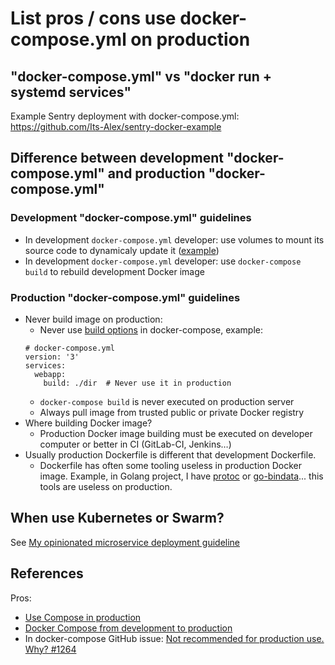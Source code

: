 # List pros / cons use docker-compose.yml on production

## "docker-compose.yml" vs "docker run + systemd services"

Example Sentry deployment with docker-compose.yml: https://github.com/Its-Alex/sentry-docker-example

## Difference between development "docker-compose.yml" and production "docker-compose.yml"

### Development "docker-compose.yml" guidelines

* In development `docker-compose.yml` developer: use volumes to mount its source code to dynamicaly update it ([example](https://github.com/harobed/goworkspace/blob/master/docker-compose.yml#L10))
* In development `docker-compose.yml` developer: use `docker-compose build` to rebuild development Docker image

### Production "docker-compose.yml" guidelines

* Never build image on production:
  * Never use [build options](https://docs.docker.com/compose/compose-file/#build) in docker-compose, example:
  ```
  # docker-compose.yml
  version: '3'
  services:
    webapp:
      build: ./dir  # Never use it in production
  ```
  * `docker-compose build` is never executed on production server
  * Always pull image from trusted public or private Docker registry
* Where building Docker image?
   * Production Docker image building must be executed on developer computer or better in CI (GitLab-CI, Jenkins…)
* Usually production Dockerfile is different that development Dockerfile.
  * Dockerfile has often some tooling useless in production Docker image. Example, in Golang project, I have [protoc](https://github.com/google/protobuf/releases/) or [go-bindata](https://github.com/jteeuwen/go-bindata/)... this tools are useless on production.

## When use Kubernetes or Swarm?

See [My opinionated microservice deployment guideline](https://github.com/harobed/opinionated-microservice-deployment-guideline)


## References

Pros:

* [Use Compose in production](https://docs.docker.com/compose/production/)
* [Docker Compose from development to production](https://medium.com/@basi/docker-compose-from-development-to-production-88000124a57c)
* In docker-compose GitHub issue: [Not recommended for production use. Why? #1264](https://github.com/docker/compose/issues/1264)
